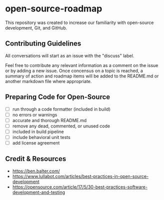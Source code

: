 # open-source-roadmap
This repository was created to increase our familiarity with open-source development, Git, and GitHub. 

## Contributing Guidelines
All conversations will start as an issue with the "discuss" label. 

Feel free to contribute any relevant information as a comment on the issue or by adding a new issue. Once concensus on a topic is reached, a summary of action and roadmap items will be added to the README.md or another markdown file where appropriate.

## Preparing Code for Open-Source 
- [ ] run through a code formatter (included in build)
- [ ] no errors or warnings
- [ ] accurate and thorough README.md
- [ ] remove any dead, commented, or unused code
- [ ] included in build pipeline
- [ ] include behavioral unit tests
- [ ] add license agreement

## Credit & Resources
* https://ben.balter.com/
* https://www.lullabot.com/articles/best-practices-in-open-source-development
* https://opensource.com/article/17/5/30-best-practices-software-development-and-testing
